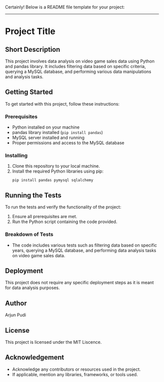 Certainly! Below is a README file template for your project:

---

# Project Title

## Short Description

This project involves data analysis on video game sales data using Python and pandas library. It includes filtering data based on specific criteria, querying a MySQL database, and performing various data manipulations and analysis tasks.

## Getting Started

To get started with this project, follow these instructions:

### Prerequisites

- Python installed on your machine
- pandas library installed (`pip install pandas`)
- MySQL server installed and running
- Proper permissions and access to the MySQL database

### Installing

1. Clone this repository to your local machine.
2. Install the required Python libraries using pip:
   ```
   pip install pandas pymysql sqlalchemy
   ```

## Running the Tests

To run the tests and verify the functionality of the project:

1. Ensure all prerequisites are met.
2. Run the Python script containing the code provided.

### Breakdown of Tests

- The code includes various tests such as filtering data based on specific years, querying a MySQL database, and performing data analysis tasks on video game sales data.

## Deployment

This project does not require any specific deployment steps as it is meant for data analysis purposes.

## Author

Arjun Pudi

## License

This project is licensed under the MIT Liscence.

## Acknowledgement

- Acknowledge any contributors or resources used in the project.
- If applicable, mention any libraries, frameworks, or tools used.
